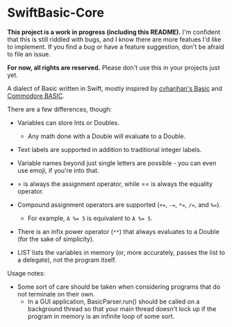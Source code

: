 # SwiftBasic-Core
**This project is a work in progress (including this README).** I'm confident that this is still riddled with bugs, and I know there are more featues I'd like to implement. If you find a bug or have a feature suggestion, don't be afraid to file an issue.

**For now, all rights are reserved.** Please don't use this in your projects just yet.

A dialect of Basic written in Swift, mostly inspired by [cvharihan's Basic](https://github.com/cvhariharan/Tiny-Basic) and [Commodore BASIC](https://www.c64-wiki.com/wiki/BASIC).

There are a few differences, though:

* Variables can store Ints or Doubles.
    * Any math done with a Double will evaluate to a Double.

* Text labels are supported in addition to traditional integer labels.

* Variable names beyond just single letters are possible - you can even use emoji, if you're into that.

* = is always the assignment operator, while == is always the equality operator.

* Compound assignment operators are supported (`+=`, `-=`, `*=`, `/=`, and `%=`).
    * For example, `A %= 5` is equivalent to `A %= 5`.

* There is an infix power operator (`**`) that always evaluates to a Double (for the sake of simplicity).

* LIST lists the variables in memory (or, more accurately, passes the list to a delegate), not the program itself.

Usage notes:

* Some sort of care should be taken when considering programs that do not terminate on their own.
    * In a GUI application, BasicParser.run() should be called on a background thread so that your main thread doesn't lock up if the program in memory is an infinite loop of some sort.

